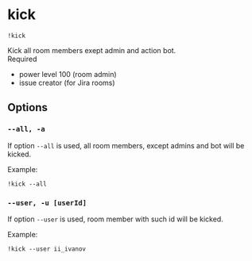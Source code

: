 # kick

`!kick`

Kick all room members exept admin and action bot.   
Required 
* power level 100 (room admin)
* issue creator (for Jira rooms)

## Options

### `--all, -a`  
If option `--all` is used, all room members, except admins and bot will be kicked.

Example:
```
!kick --all
```

### `--user, -u [userId]`  
If option `--user` is used, room member with such id will be kicked.

Example:
```
!kick --user ii_ivanov
```

